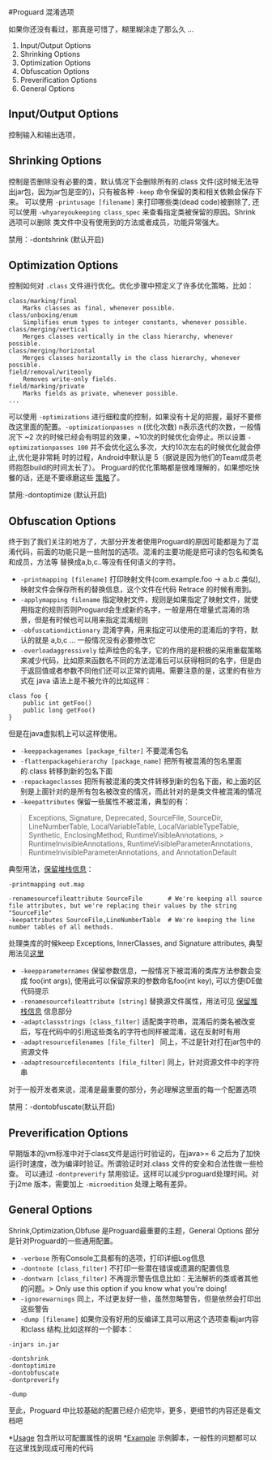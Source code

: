 #Proguard 混淆选项

如果你还没有看过，那真是可惜了，糊里糊涂走了那么久 ...

1. Input/Output Options
2. Shrinking Options
3. Optimization Options
4. Obfuscation Options
5. Preverification Options
6. General Options


## Input/Output Options 

控制输入和输出选项，

## Shrinking Options

控制是否删除没有必要的类，默认情况下会删除所有的.class 文件(这时候无法导出jar包，因为jar包是空的)，只有被各种 `-keep` 命令保留的类和相关依赖会保存下来。
可以使用 `-printusage [filename]` 来打印哪些类(dead code)被删除了, 还可以使用 `-whyareyoukeeping class_spec` 来查看指定类被保留的原因。Shrink 选项可以删除
类文件中没有使用到的方法或者成员，功能异常强大。

禁用：-dontshrink (默认开启) 

## Optimization Options

控制如何对 `.class` 文件进行优化。优化步骤中预定义了许多优化策略，比如：

```
class/marking/final
	Marks classes as final, whenever possible.
class/unboxing/enum
	Simplifies enum types to integer constants, whenever possible.
class/merging/vertical
	Merges classes vertically in the class hierarchy, whenever possible.
class/merging/horizontal
	Merges classes horizontally in the class hierarchy, whenever possible.
field/removal/writeonly
	Removes write-only fields.
field/marking/private
	Marks fields as private, whenever possible.
...
```
可以使用 `-optimizations` 进行细粒度的控制，如果没有十足的把握，最好不要修改这里面的配置。`-optimizationpasses n` (优化次数) n表示迭代的次数，一般情况下
~2 次的时候已经会有明显的效果，~10次的时候优化会停止。所以设置 `-optimizationpasses 100` 并不会优化这么多次，大约10次左右的时候优化就会停止,优化是非常耗
时的过程，Android中默认是 5（据说是因为他们的Team成员老师抱怨build的时间太长了）。 Proguard的优化策略都是很难理解的，如果想吃快餐的话，还是不要琢磨这些
[策略](http://proguard.sourceforge.net/index.html#manual/optimizations.html)了。


禁用:-dontoptimize (默认开启)

## Obfuscation Options

终于到了我们关注的地方了，大部分开发者使用Proguard的原因可能都是为了混淆代码，前面的功能只是一些附加的选项。混淆的主要功能是把可读的包名和类名和成员，方法等
替换成a,b,c..等没有任何语义的字符。

* `-printmapping [filename]` 打印映射文件(com.example.foo -> a.b.c 类似),映射文件会保存所有的替换信息，这个文件在代码 Retrace 的时候有用到。
* `-applymapping filename` 指定映射文件，规则是如果指定了映射文件，就使用指定的规则否则Proguard会生成新的名字，一般是用在增量式混淆的场景，但是有时候也可以用来指定混淆规则
* `-obfuscationdictionary` 混淆字典，用来指定可以使用的混淆后的字符，默认的就是 a,b,c ... 一般情况没有必要修改它
* `-overloadaggressively` 绘声绘色的名字，它的作用的是积极的采用重载策略来减少代码，比如原来函数名不同的方法混淆后可以获得相同的名字，但是由于返回值或者参数不同他们还可以正常的调用。需要注意的是，这里的有些方式在 java 语法上是不被允许的比如这样：

```
class foo {
	public int getFoo()
	public long getFoo()
}
```
但是在java虚拟机上可以这样使用。

* `-keeppackagenames [package_filter]` 不要混淆包名
* `-flattenpackagehierarchy [package_name]`  把所有被混淆的包名里面的.class 转移到新的包名下面
* `-repackageclasses` 把所有被混淆的类文件转移到新的包名下面，和上面的区别是上面针对的是所有包名被改变的情况，而此针对的是类文件被混淆的情况
* `-keepattributes` 保留一些属性不被混淆，典型的有：

> Exceptions, Signature, Deprecated, SourceFile, SourceDir, LineNumberTable, LocalVariableTable, LocalVariableTypeTable, Synthetic, EnclosingMethod, RuntimeVisibleAnnotations, > RuntimeInvisibleAnnotations, RuntimeVisibleParameterAnnotations, RuntimeInvisibleParameterAnnotations, and AnnotationDefault  

典型用法，[保留堆栈信息](http://proguard.sourceforge.net/manual/examples.html#stacktrace)：

```
-printmapping out.map

-renamesourcefileattribute SourceFile 		# We're keeping all source file attributes, but we're replacing their values by the string "SourceFile"
-keepattributes SourceFile,LineNumberTable  # We're keeping the line number tables of all methods.
```

 处理类库的时候keep Exceptions, InnerClasses, and Signature attributes, 典型用法见[这里](http://proguard.sourceforge.net/manual/examples.html#stacktrace)


* `-keepparameternames` 保留参数信息，一般情况下被混淆的类库方法参数会变成 foo(int args), 使用此可以保留原来的参数命名foo(int key), 可以方便IDE做代码提示
* `-renamesourcefileattribute [string]` 替换源文件属性，用法可见 [保留堆栈信息](http://proguard.sourceforge.net/manual/examples.html#stacktrace) 信息部分
* `-adaptclassstrings [class_filter]` 适配类字符串，混淆后的类名被改变后，写在代码中的引用这些类名的字符也同样被混淆，这在反射时有用
* `-adaptresourcefilenames [file_filter] ` 同上，不过是针对打在jar包中的资源文件
* `-adaptresourcefilecontents [file_filter]` 同上，针对资源文件中的字符串

对于一般开发者来说，混淆是最重要的部分，务必理解这里面的每一个配置选项

禁用：-dontobfuscate(默认开启)

## Preverification Options

早期版本的jvm标准中对于class文件是运行时验证的，在java>= 6 之后为了加快运行时速度，改为编译时验证。所谓验证时对.class 文件的安全和合法性做一些检查。
可以通过 `-dontpreverify` 禁用验证。这样可以减少proguard处理时间。对于j2me 版本，需要加上 `-microedition` 处理上略有差异。

## General Options

Shrink,Optimization,Obfuse 是Proguard最重要的主题，General Options 部分是针对Proguard的一些通用配置。

* `-verbose` 所有Console工具都有的选项，打印详细Log信息
* `-dontnote [class_filter]` 不打印一些潜在错误或遗漏的配置信息
* `-dontwarn [class_filter]` 不再提示警告信息比如：无法解析的类或者其他的问题。> Only use this option if you know what you're doing!
* `-ignorewarnings`  同上，不过更友好一些，虽然忽略警告，但是依然会打印出这些警告
* `-dump [filename]` 如果你没有好用的反编译工具可以用这个选项查看jar内容和class 结构,比如这样的一个脚本：

```
-injars in.jar

-dontshrink
-dontoptimize
-dontobfuscate
-dontpreverify

-dump
```

至此，Proguard 中比较基础的配置已经介绍完毕，更多，更细节的内容还是看文档吧

*[Usage](http://proguard.sourceforge.net/index.html#manual/usage.html) 包含所以可配置属性的说明
*[Example](http://proguard.sourceforge.net/index.html#manual/examples.html) 示例脚本，一般性的问题都可以在这里找到现成可用的代码 